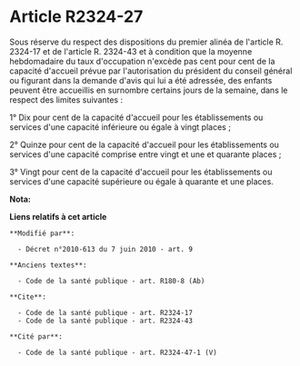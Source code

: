 # Article R2324-27

Sous réserve du respect des dispositions du premier alinéa de l'article R. 2324-17 et de l'article R. 2324-43 et à condition
que la moyenne hebdomadaire du taux d'occupation n'excède pas cent pour cent de la capacité d'accueil prévue par
l'autorisation du président du conseil général ou figurant dans la demande d'avis qui lui a été adressée, des enfants peuvent
être accueillis en surnombre certains jours de la semaine, dans le respect des limites suivantes : 

1° Dix pour cent de la capacité d'accueil pour les établissements ou services d'une capacité inférieure ou égale à vingt
places ; 

2° Quinze pour cent de la capacité d'accueil pour les établissements ou services d'une capacité comprise entre vingt et une
et quarante places ; 

3° Vingt pour cent de la capacité d'accueil pour les établissements ou services d'une capacité supérieure ou égale à quarante
et une places.

**Nota:**



**Liens relatifs à cet article**

	**Modifié par**:

	  - Décret n°2010-613 du 7 juin 2010 - art. 9

	**Anciens textes**:

	  - Code de la santé publique - art. R180-8 (Ab)

	**Cite**:

	  - Code de la santé publique - art. R2324-17
	  - Code de la santé publique - art. R2324-43

	**Cité par**:

	  - Code de la santé publique - art. R2324-47-1 (V)
